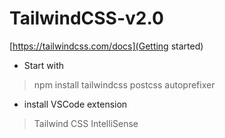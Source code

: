 # TailwindCSS-v2.0

[https://tailwindcss.com/docs](Getting started)

- Start with
> npm install tailwindcss postcss autoprefixer

- install VSCode extension
> Tailwind CSS IntelliSense